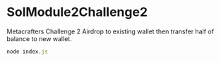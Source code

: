 # SolModule2Challenge2
Metacrafters Challenge 2
Airdrop to existing wallet then transfer half of balance to new wallet.
```javascript
node index.js
```
